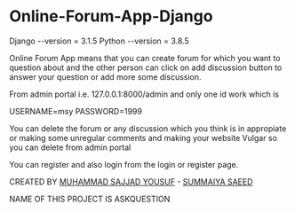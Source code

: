 # Online-Forum-App-Django
Django --version = 3.1.5
Python --version = 3.8.5




Online Forum App means that you can create forum for which you want to question about and the other person can click on add discussion button to answer your question or add more some discussion.


From admin portal i.e. 127.0.0.1:8000/admin and only one id work which is 


USERNAME=msy
PASSWORD=1999



You can delete the forum or any discussion which you think is in appropiate or making some unregular comments and making your website Vulgar so you can delete from admin portal



You can register and also login from the login or register page.



CREATED BY <a href="https://github.com/sajjad-yousuf-96">MUHAMMAD SAJJAD YOUSUF</a> - <a href="https://github.com/Summaiya-Saeed">SUMMAIYA SAEED</a>



NAME OF THIS PROJECT IS ASKQUESTION

